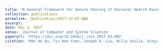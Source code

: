 ```yaml
---
title: "A General Framework for Secure Sharing of Personal Health Records in Cloud System."
collection: publications
permalink: /publication/2017-12-02-ABE
excerpt: ''
date: Dec 2, 2017
venue: 'Journal of Computer and System Sciences'
paperurl: 'https://doi.org/10.1016/j.jcss.2017.03.002'
citation: 'Man Ho Au, Tsz Hon Yuen, Joseph K. Liu, Willy Susilo, Xinyi Huang, Yang Xiang, Zoe L. Jiang: A General Framework for Secure Sharing of Personal Health Records in Cloud System. J. Comput. Syst. Sci. 90: 46-62 (2017)'
---
```


